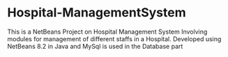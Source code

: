 # Hospital-ManagementSystem
This is a NetBeans Project on Hospital Management System Involving modules for management of different staffs in a Hospital.
Developed using NetBeans 8.2 in Java and MySql is used in the Database part
